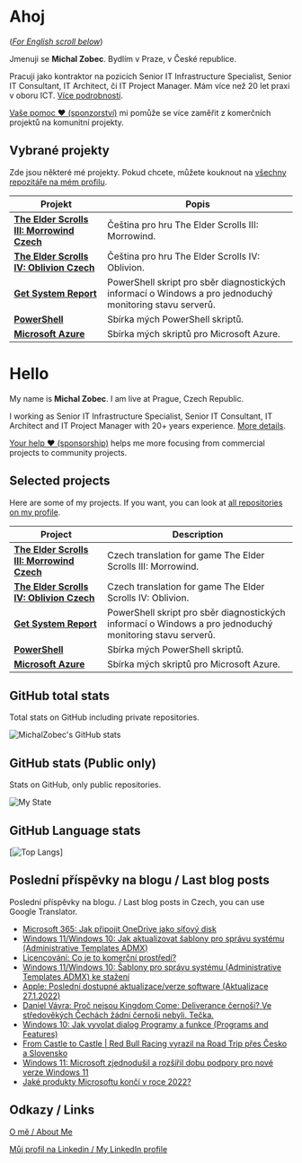 # Ahoj

<a name="documenttitle"></a>

([*For English scroll below*](#english "For English scroll below"))

Jmenuji se **Michal Zobec**. Bydlím v Praze, v České republice.

Pracuji jako kontraktor na pozicích Senior IT Infrastructure Specialist, Senior IT Consultant, IT Architect, či IT Project Manager. Mám více než 20 let praxi v oboru ICT. [Více podrobností](MichalZobec-About.md).

[Vaše pomoc :heart: (sponzorství)](https://github.com/sponsors/michalzobec) mi pomůže se více zaměřit z komerčních projektů na komunitní projekty.

## Vybrané projekty

Zde jsou některé mé projekty. Pokud chcete, můžete kouknout na [všechny repozitáře na mém profilu](https://github.com/michalzobec?tab=repositories).

| Projekt | Popis |
| --- | --- |
| **[The Elder Scrolls III: Morrowind Czech](https://github.com/michalzobec/TES3-Morrowind-cesky)** | Čeština pro hru The Elder Scrolls III: Morrowind. |
| **[The Elder Scrolls IV: Oblivion Czech](https://github.com/michalzobec/TES4-Oblivion-cesky)** | Čeština pro hru The Elder Scrolls IV: Oblivion. |
| **[Get System Report](https://github.com/michalzobec/Get-SystemReport)** | PowerShell skript pro sběr diagnostických informací o Windows a pro jednoduchý monitoring stavu serverů. |
| **[PowerShell](https://github.com/michalzobec/PowerShell)** | Sbírka mých PowerShell skriptů. |
| **[Microsoft Azure](https://github.com/michalzobec/microsoft-azure)** | Sbírka mých skriptů pro Microsoft Azure. |

<a name="english"></a>

# Hello

My name is **Michal Zobec**. I am live at Prague, Czech Republic.

I working as Senior IT Infrastructure Specialist, Senior IT Consultant, IT Architect and IT Project Manager with 20+ years experience. [More details](MichalZobec-About.md#english).

[Your help :heart: (sponsorship)](https://github.com/sponsors/michalzobec) helps me more focusing from commercial projects to community projects.

## Selected projects

Here are some of my projects. If you want, you can look at [all repositories on my profile](https://github.com/michalzobec?tab=repositories).

| Project | Description |
| --- | --- |
| **[The Elder Scrolls III: Morrowind Czech](https://github.com/michalzobec/TES3-Morrowind-cesky)** | Czech translation for game The Elder Scrolls III: Morrowind. |
| **[The Elder Scrolls IV: Oblivion Czech](https://github.com/michalzobec/TES4-Oblivion-cesky)** | Czech translation for game The Elder Scrolls IV: Oblivion. |
| **[Get System Report](https://github.com/michalzobec/Get-SystemReport)** | PowerShell skript pro sběr diagnostických informací o Windows a pro jednoduchý monitoring stavu serverů. |
| **[PowerShell](https://github.com/michalzobec/PowerShell)** | Sbírka mých PowerShell skriptů. |
| **[Microsoft Azure](https://github.com/michalzobec/microsoft-azure)** | Sbírka mých skriptů pro Microsoft Azure. |

## GitHub total stats

Total stats on GitHub including private repositories.

![MichalZobec's GitHub stats](https://github-readme-stats.vercel.app/api?username=michalzobec&count_private=true&show_icons=true)


## GitHub stats (Public only)

Stats on GitHub, only public repositories.

![My State](https://github-readme-stats.vercel.app/api?username=michalzobec&show_icons=true)

## GitHub Language stats

[![Top Langs](https://github-readme-stats.vercel.app/api/top-langs/?username=michalzobec&langs_count=10&layout=compact)]

## Poslední příspěvky na blogu / Last blog posts

Poslední příspěvky na blogu. / Last blog posts in Czech, you can use Google Translator.

<!-- BLOG-POST-LIST:START -->
- [Microsoft 365: Jak připojit OneDrive jako síťový disk](https://www.michalzobec.cz/microsoft-365-jak-pripojit-onedrive-jako-sitovy-disk-8520)
- [Windows 11/Windows 10: Jak aktualizovat šablony pro správu systému &lpar;Administrative Templates ADMX&rpar;](https://www.michalzobec.cz/windows-11-windows-10-jak-aktualizovat-sablony-pro-spravu-systemu-administrative-templates-admx-8507)
- [Licencování: Co je to komerční prostředí?](https://www.michalzobec.cz/licencovani-co-je-to-komercni-prostredi-8122)
- [Windows 11/Windows 10: Šablony pro správu systému &lpar;Administrative Templates ADMX&rpar; ke stažení](https://www.michalzobec.cz/windows-11-windows-10-sablony-pro-spravu-systemu-administrative-templates-admx-ke-stazeni-8508)
- [Apple: Poslední dostupné aktualizace/verze software &lpar;Aktualizace 27.1.2022&rpar;](https://www.michalzobec.cz/apple-posledni-dostupne-aktualizace-verze-software-7127)
- [Daniel Vávra: Proč nejsou Kingdom Come: Deliverance černoši? Ve středověkých Čechách žádní černoši nebyli. Tečka.](https://www.michalzobec.cz/daniel-vavra-proc-nejsou-kingdom-come-deliverance-cernosi-ve-stredovekych-cechach-zadni-cernosi-nebyli-tecka-8496)
- [Windows 10: Jak vyvolat dialog Programy a funkce &lpar;Programs and Features&rpar;](https://www.michalzobec.cz/windows-10-jak-vyvolat-dialog-programy-a-funkce-programs-and-features-8490)
- [From Castle to Castle | Red Bull Racing vyrazil na Road Trip přes Česko a Slovensko](https://www.michalzobec.cz/from-castle-to-castle-red-bull-racing-vyrazil-na-road-trip-pres-cesko-a-slovensko-8477)
- [Windows 11: Microsoft zjednodušil a rozšířil dobu podpory pro nové verze Windows 11](https://www.michalzobec.cz/windows-11-microsoft-zjednodusil-a-rozsiril-dobu-podpory-pro-nove-verze-windows-11-8472)
- [Jaké produkty Microsoftu končí v roce 2022?](https://www.michalzobec.cz/jake-produkty-microsoftu-konci-v-roce-2022-8463)
<!-- BLOG-POST-LIST:END -->

## Odkazy / Links

[O mě / About Me](https://zob.ec/mylinktree)

[Můj profil na Linkedin / My LinkedIn profile](https://zob.ec/mylinkedin)
